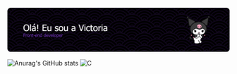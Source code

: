 ![Header](./apresentação.png)


![Anurag's GitHub stats](https://github-readme-stats.vercel.app/api?username=vllyxw&theme=midnight-purple&show_icons=true)  ![C](https://img.shields.io/badge/c-%2300599C.svg?style=for-the-badge&logo=c&logoColor=white)
